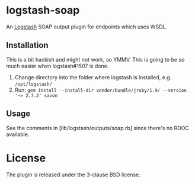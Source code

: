 logstash-soap
=============

An [Logstash](http://logstash.net) SOAP output plugin for endpoints which uses WSDL.

Installation
------------

This is a bit hackish and might not work, so YMMV. This is going to be so much
easier when logstash#1507 is done.

1. Change directory into the folder where logstash is installed, e.g. `/opt/logstash/`
2. Run: `gem install --install-dir vendor/bundle/jruby/1.9/ --version '~> 2.7.2' savon`

Usage
-----

See the comments in [lib/logstash/outputs/soap.rb] since there's no RDOC
available.

License
=======
The plugin is released under the 3-clause BSD license.
